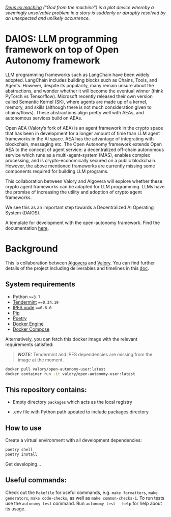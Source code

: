 _[Deus ex machina](https://en.wikipedia.org/wiki/Deus_ex_machina) ("God from the machine") is a plot device whereby a seemingly unsolvable problem in a story is suddenly or abruptly resolved by an unexpected and unlikely occurrence._

# DAIOS: LLM programming framework on top of Open Autonomy framework

LLM programming frameworks such as LangChain have been widely adopted. LangChain includes building blocks such as Chains, Tools, and Agents. However, despite its popularity, many remain unsure about the abstractions, and wonder whether it will become the eventual winner (think PyTorch vs Tensorflow). Microsoft recently released their own version called Semantic Kernel (SK), where agents are made up of a kernel, memory, and skills (although there is not much consideration given to chains/flows). These abstractions align pretty well with AEAs, and autonomous services build on AEAs. 

Open AEA (Valory’s fork of AEA) is an agent framework in the crypto space that has been in development for a longer amount of time than LLM agent frameworks in the AI space. AEA has the advantage of integrating with blockchain, messaging etc. The Open Autonomy framework extends Open AEA to the concept of agent service: a decentralized off-chain autonomous service which runs as a multi-agent-system (MAS), enables complex processing, and is crypto-economically secured on a public blockchain. However, the above mentioned frameworks are currently missing some components  required for building LLM programs.

This collaboration between Valory and Algovera will explore whether these crypto agent frameworks can be adapted for LLM programming. LLMs have the promise of increasing the utility and adoption of crypto agent frameworks.

We see this as an important step towards a Decentralized AI Operating System (DAIOS). 

A template for development with the open-autonomy framework. Find the documentation [here](docs.autonolas.network).

# Background

This is collaboration between [Algovera](https://www.algovera.ai) and [Valory](https://www.valory.xyz/). You can find further details of the project including deliverables and timelines in this [doc](https://docs.google.com/document/d/1-4DQaBOhLvSXMfMQfoteAIZgUzSjRMmfdejE9MVUoLY/edit?usp=sharing).

## System requirements

- Python `>=3.7`
- [Tendermint](https://docs.tendermint.com/v0.34/introduction/install.html) `==0.34.19`
- [IPFS node](https://docs.ipfs.io/install/command-line/#official-distributions) `==0.6.0`
- [Pip](https://pip.pypa.io/en/stable/installation/)
- [Poetry](https://python-poetry.org/)
- [Docker Engine](https://docs.docker.com/engine/install/)
- [Docker Compose](https://docs.docker.com/compose/install/)

Alternatively, you can fetch this docker image with the relevant requirements satisfied:

> **_NOTE:_**  Tendermint and IPFS dependencies are missing from the image at the moment.

```bash
docker pull valory/open-autonomy-user:latest
docker container run -it valory/open-autonomy-user:latest
```

## This repository contains:

- Empty directory `packages` which acts as the local registry

- .env file with Python path updated to include packages directory

## How to use

Create a virtual environment with all development dependencies:

```bash
poetry shell
poetry install
```

Get developing...

## Useful commands:

Check out the `Makefile` for useful commands, e.g. `make formatters`, `make generators`, `make code-checks`, as well
as `make common-checks-1`. To run tests use the `autonomy test` command. Run `autonomy test --help` for help about its usage.
